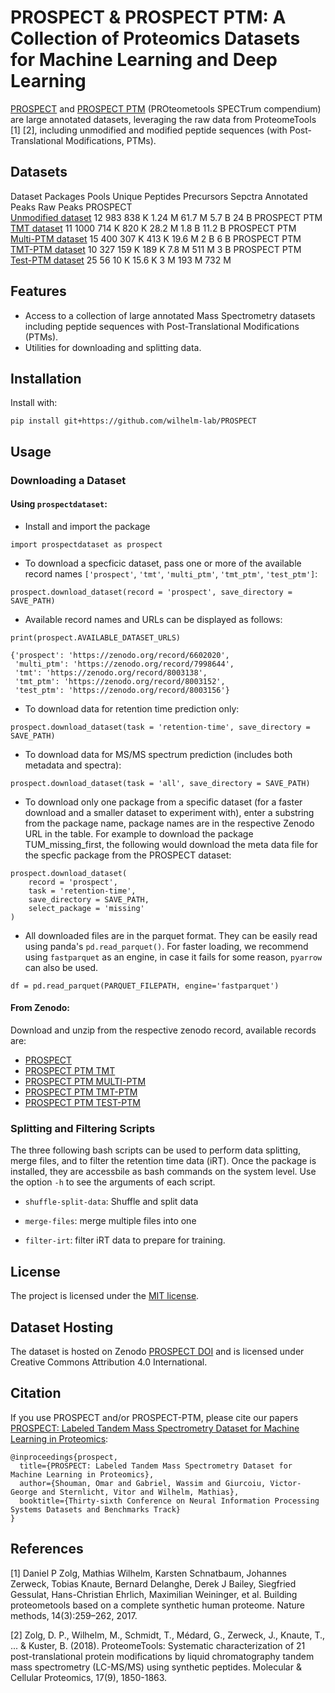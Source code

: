 # PROSPECT & PROSPECT PTM: A Collection of Proteomics Datasets for Machine Learning and Deep Learning

[PROSPECT](https://doi.org/10.5281/zenodo.6602020) and [PROSPECT PTM](https://doi.org/10.5281/zenodo.7998644) (PROteometools SPECTrum compendium) are large annotated datasets, leveraging the raw data from ProteomeTools [1] [2], including unmodified and modified peptide sequences (with Post-Translational Modifications, PTMs).

## Datasets

<p align="justify>
The unmodified PROSPECT dataset includes examples without modifications. The PROSPECT PTM datasets include 4 datasets, each representing a common subgroup of modified peptide sequences. Dataset TMT includes peptide sequences labeled with Tandem Mass Tags, which are introduced experimentally for multi-plex analysis of samples. Dataset Multi-PTM includes examples rich with 13 unique PTM-residue pairs occurring naturally on proteins. We also curated and annotated the dataset TMT-PTM, which includes six unique PTM-residue pairs occurring in TMT-labeled sequences. Dataset Test-PTM, comprises 21 unique PTM-residue pairs and is well-suited as a hold-out/test dataset.
            
</p>

Dataset | Packages | Pools | Unique Peptides | Precursors | Sepctra | Annotated Peaks | Raw Peaks
--- | --- | --- | --- |--- |--- |--- |---
PROSPECT<br> [Unmodified dataset](https://zenodo.org/record/6602020) | 12 | 983 | 838 K | 1.24 M | 61.7 M | 5.7 B | 24 B 
PROSPECT PTM <br> [TMT dataset](https://zenodo.org/record/8003138) | 11 | 1000 | 714 K | 820 K | 28.2 M | 1.8 B | 11.2 B 
PROSPECT PTM <br> [Multi-PTM dataset](https://zenodo.org/record/7998644) | 15 | 400 | 307 K | 413 K | 19.6 M | 2 B | 6 B 
PROSPECT PTM <br> [TMT-PTM dataset](https://zenodo.org/record/8003152) | 10 | 327 | 159 K | 189 K | 7.8 M | 511 M | 3 B 
PROSPECT PTM<br> [Test-PTM dataset](https://zenodo.org/record/8003156) |  25 | 56 | 10 K | 15.6 K | 3 M | 193 M | 732 M 

## Features

* Access to a collection of large annotated Mass Spectrometry datasets including peptide sequences with Post-Translational Modifications (PTMs).
* Utilities for downloading and splitting data.

## Installation

Install with:

```
pip install git+https://github.com/wilhelm-lab/PROSPECT
```
    
## Usage

### Downloading a Dataset

#### Using `prospectdataset`:

- Install and import the package

```
import prospectdataset as prospect 
```

- To download a specficic dataset, pass one or more of the available record names `['prospect'`, `'tmt'`, `'multi_ptm'`, `'tmt_ptm'`, `'test_ptm']`:
```
prospect.download_dataset(record = 'prospect', save_directory = SAVE_PATH)
```

- Available record names and URLs can be displayed as follows:
```
print(prospect.AVAILABLE_DATASET_URLS)

{'prospect': 'https://zenodo.org/record/6602020',
 'multi_ptm': 'https://zenodo.org/record/7998644',
 'tmt': 'https://zenodo.org/record/8003138',
 'tmt_ptm': 'https://zenodo.org/record/8003152',
 'test_ptm': 'https://zenodo.org/record/8003156'}
```

- To download data for retention time prediction only:
```
prospect.download_dataset(task = 'retention-time', save_directory = SAVE_PATH)
```

- To download data for MS/MS spectrum prediction (includes both metadata and spectra):
```
prospect.download_dataset(task = 'all', save_directory = SAVE_PATH)
```

- To download only one package from a specific dataset (for a faster download and a smaller dataset to experiment with), enter a substring from the package name, package names are in the respective Zenodo URL in the table. For example to download the package TUM_missing_first, the following would download the meta data file for the specfic package from the PROSPECT dataset:
```
prospect.download_dataset(
    record = 'prospect', 
    task = 'retention-time',
    save_directory = SAVE_PATH,
    select_package = 'missing'
) 
```

- All downloaded files are in the parquet format. They can be easily read using panda's `pd.read_parquet()`. For faster loading, we recommend using `fastparquet` as an engine, in case it fails for some reason, `pyarrow` can also be used.

```
df = pd.read_parquet(PARQUET_FILEPATH, engine='fastparquet')
```

#### From Zenodo:

Download and unzip from the respective zenodo record, available records are:
- [PROSPECT](https://zenodo.org/record/6602020)
- [PROSPECT PTM TMT](https://zenodo.org/record/8003138)
- [PROSPECT PTM MULTI-PTM](https://zenodo.org/record/7998644)
- [PROSPECT PTM TMT-PTM](https://zenodo.org/record/8003152)
- [PROSPECT PTM TEST-PTM](https://zenodo.org/record/8003156)

### Splitting and Filtering Scripts

The three following bash scripts can be used to perform data splitting, merge files, and to filter the retention time data (iRT). Once the package is installed, they are accessbile as bash commands on the system level. Use the option ```-h``` to see the arguments of each script. 

- ```shuffle-split-data```: Shuffle and split data

- ```merge-files```: merge multiple files into one

- ```filter-irt```: filter iRT data to prepare for training.

## License

The project is licensed under the [MIT license](https://github.com/wilhelm-lab/PROSPECT/blob/main/LICENSE).

## Dataset Hosting

The dataset is hosted on Zenodo [PROSPECT DOI](https://doi.org/10.5281/zenodo.6602020) and is licensed under Creative Commons Attribution 4.0 International.

## Citation

If you use PROSPECT and/or PROSPECT-PTM, please cite our papers [PROSPECT: Labeled Tandem Mass Spectrometry Dataset for Machine Learning in Proteomics](https://proceedings.neurips.cc/paper_files/paper/2022/hash/d42db1f74df54cb992b3956eb7f15a6f-Abstract-Datasets_and_Benchmarks.html):

```
@inproceedings{prospect,
  title={PROSPECT: Labeled Tandem Mass Spectrometry Dataset for Machine Learning in Proteomics},
  author={Shouman, Omar and Gabriel, Wassim and Giurcoiu, Victor-George and Sternlicht, Vitor and Wilhelm, Mathias},
  booktitle={Thirty-sixth Conference on Neural Information Processing Systems Datasets and Benchmarks Track}
}
```

## References

[1] Daniel P Zolg, Mathias Wilhelm, Karsten Schnatbaum, Johannes Zerweck, Tobias Knaute, Bernard Delanghe, Derek J Bailey, Siegfried Gessulat, Hans-Christian Ehrlich, Maximilian Weininger, et al. Building proteometools based on a complete synthetic human proteome. Nature methods, 14(3):259–262, 2017.

[2] Zolg, D. P., Wilhelm, M., Schmidt, T., Médard, G., Zerweck, J., Knaute, T., ... & Kuster, B. (2018). ProteomeTools: Systematic characterization of 21 post-translational protein modifications by liquid chromatography tandem mass spectrometry (LC-MS/MS) using synthetic peptides. Molecular & Cellular Proteomics, 17(9), 1850-1863.
